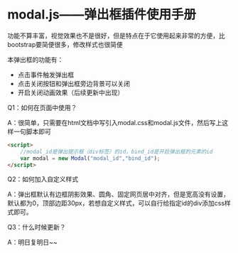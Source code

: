 # modal.js——弹出框插件使用手册

功能不算丰富，视觉效果也不是很好，但是特点在于它使用起来非常的方便，比bootstrap要简便很多，修改样式也很简便

本弹出框的功能有：

- 点击事件触发弹出框
- 点击关闭按钮和弹出框旁边背景可以关闭
- 开启关闭动画效果（后续更新中出现）

Q1：如何在页面中使用？

A：很简单，只需要在html文档中写引入modal.css和modal.js文件，然后写上这样一句脚本即可

~~~html
<script>
    //modal_id是弹出提示框（div标签）的id，bind_id是开启弹出框的元素的id
	var modal = new Modal("modal_id","bind_id");
</script>
~~~

Q2：如何加入自定义样式

A：弹出框默认有边框阴影效果、圆角、固定网页居中对齐，但是宽高没有设置，默认都为0，顶部边距30px，若想自定义样式，可以自行给指定id的div添加css样式即可。

Q3：什么时候更新？

A：明日复明日~~